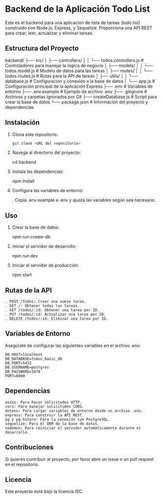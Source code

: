 # Backend de la Aplicación Todo List

Este es el backend para una aplicación de lista de tareas (todo list) construido con Node.js, Express, y Sequelize. Proporciona una API REST para crear, leer, actualizar y eliminar tareas.

## Estructura del Proyecto

backend/ 
 ├── src/ 
 │ ├── controllers/ 
 │ │ └── todos.controllers.js # Controladores para manejar la lógica de negocio 
 │ ├── models/ 
 │ │ └── todos.model.js # Modelo de datos para las tareas 
 │ ├── routes/ 
 │ │ └── todos.routes.js # Rutas para la API de tareas 
 │ ├── utils/ 
 │ │ └── database.js # Configuración y conexión a la base de datos 
 │ └── app.js # Configuración principal de la aplicación Express 
 ├── .env # Variables de entorno 
 ├── .env.example # Ejemplo de archivo .env 
 ├── .gitignore # Archivos y carpetas ignorados por Git 
 ├── createDatabase.js # Script para crear la base de datos 
 └── package.json # Información del proyecto y dependencias

 
## Instalación

1. Clona este repositorio:

   ```bash
   git clone <URL del repositorio>


2. Navega al directorio del proyecto:

    cd backend

3. Instala las dependencias:

    npm install

4. Configura las variables de entorno:

    . Copia .env.example a .env y ajusta las variables según sea necesario.

## Uso

1. Crear la base de datos:

    npm run create-db
    
2. Iniciar el servidor de desarrollo:

    npm run dev

3. Iniciar el servidor de producción:
    
    npm start

## Rutas de la API

    . POST /Todos: Crear una nueva tarea.
    . GET /: Obtener todas las tareas.
    . GET /todos/:id: Obtener una tarea por ID.
    . PUT /todos/:id: Actualizar una tarea por ID.
    . DELETE /todos/:id: Eliminar una tarea por ID.

## Variables de Entorno

Asegúrate de configurar las siguientes variables en el archivo .env:

    DB_HOST=localhost
    DB_DATABASE=todos_basic_db
    DB_PORT=5432
    DB_USERNAME=postgres
    DB_PASSWORD=1978
    PORT=8000

## Dependencias

    axios: Para hacer solicitudes HTTP.
    cors: Para manejar solicitudes CORS.
    dotenv: Para cargar variables de entorno desde un archivo .env.
    express: Para construir la API REST.
    pg y pg-hstore: Para la conexión con PostgreSQL.
    sequelize: Para el ORM de la base de datos.
    nodemon: Para reiniciar el servidor automáticamente durante el desarrollo.

## Contribuciones

Si quieres contribuir al proyecto, por favor abre un issue o un pull request en el repositorio.

## Licencia

Este proyecto está bajo la licencia ISC.


